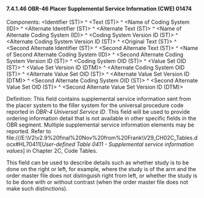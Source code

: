 #### 7.4.1.46 OBR-46 Placer Supplemental Service Information (CWE) 01474

Components: &lt;Identifier (ST)> ^ &lt;Text (ST)> ^ &lt;Name of Coding System (ID)> ^ &lt;Alternate Identifier (ST)> ^ &lt;Alternate Text (ST)> ^ &lt;Name of Alternate Coding System (ID)> ^ &lt;Coding System Version ID (ST)> ^ &lt;Alternate Coding System Version ID (ST)> ^ &lt;Original Text (ST)> ^ &lt;Second Alternate Identifier (ST)> ^ &lt;Second Alternate Text (ST)> ^ &lt;Name of Second Alternate Coding System (ID)> ^ &lt;Second Alternate Coding System Version ID (ST)> ^ &lt;Coding System OID (ST)> ^ &lt;Value Set OID (ST)> ^ &lt;Value Set Version ID (DTM)> ^ &lt;Alternate Coding System OID (ST)> ^ &lt;Alternate Value Set OID (ST)> ^ &lt;Alternate Value Set Version ID (DTM)> ^ &lt;Second Alternate Coding System OID (ST)> ^ &lt;Second Alternate Value Set OID (ST)> ^ &lt;Second Alternate Value Set Version ID (DTM)>

Definition: This field contains supplemental service information sent from the placer system to the filler system for the universal procedure code reported in _OBR-4 Universal Service ID_. This field will be used to provide ordering information detail that is not available in other specific fields in the OBR segment. Multiple supplemental service information elements may be reported. Refer to file:///E:\V2\v2.9%20final%20Nov%20from%20Frank\V29_CH02C_Tables.docx#HL70411[_User-defined Table 0411 - Supplemental service information values_] in Chapter 2C, Code Tables.

This field can be used to describe details such as whether study is to be done on the right or left, for example, where the study is of the arm and the order master file does not distinguish right from left, or whether the study is to be done with or without contrast (when the order master file does not make such distinctions).
